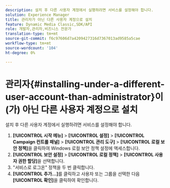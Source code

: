 ```yaml
---
description: 설치 후 다른 사용자 계정에서 실행하려면 서비스를 설정해야 합니다.
solution: Experience Manager
title: 관리자가 아닌 다른 사용자 계정으로 설치
feature: Dynamic Media Classic,SDK/API
role: 개발자,관리자,비즈니스 전문가
translation-type: tm+mt
source-git-commit: f6c97606d7a4209427316d7367013ad9585a5cae
workflow-type: tm+mt
source-wordcount: '104'
ht-degree: 0%

---
```



# 관리자{#installing-under-a-different-user-account-than-administrator}이(가) 아닌 다른 사용자 계정으로 설치

설치 후 다른 사용자 계정에서 실행하려면 서비스를 설정해야 합니다.

1. **[!UICONTROL 시작 메뉴]** > **[!UICONTROL 설정]** > **[!UICONTROL Campaign 컨트롤 패널]** > **[!UICONTROL 관리 도구]** > **[!UICONTROL 로컬 보안 정책]**&#x200B;을 클릭하여 Windows 로컬 보안 정책 설정에 액세스합니다.
1. **[!UICONTROL 보안 설정]** > **[!UICONTROL 로컬 정책]** > **[!UICONTROL 사용자 권한 할당]**&#x200B;을 선택합니다.
1. &quot;서비스로 로그온&quot; 정책을 두 번 클릭합니다.
1. **[!UICONTROL 추가...]**&#x200B;를 클릭하고 사용자 또는 그룹을 선택한 다음 **[!UICONTROL 확인]**&#x200B;을 클릭하여 확인합니다.
